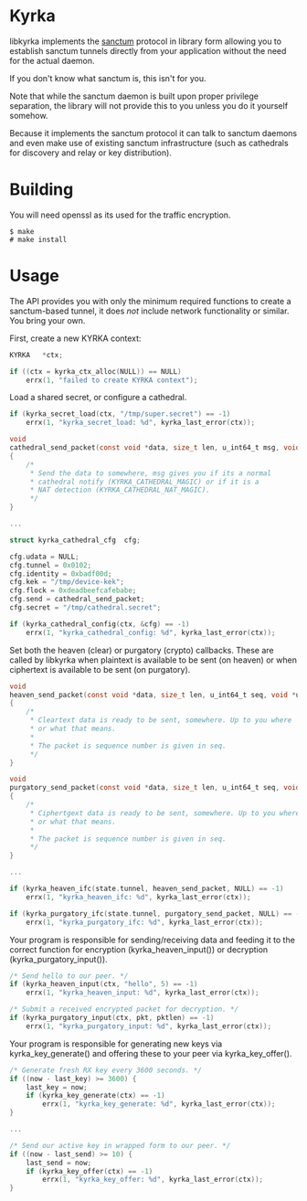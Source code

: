 # Kyrka

libkyrka implements the <a href="https://sanctorum.se/sanctum">sanctum</a>
protocol in library form allowing you to establish sanctum tunnels directly
from your application without the need for the actual daemon.

If you don't know what sanctum is, this isn't for you.

Note that while the sanctum daemon is built upon proper privilege separation,
the library will not provide this to you unless you do it yourself somehow.

Because it implements the sanctum protocol it can talk to sanctum daemons
and even make use of existing sanctum infrastructure (such as cathedrals
for discovery and relay or key distribution).

# Building

You will need openssl as its used for the traffic encryption.

```
$ make
# make install
```

# Usage

The API provides you with only the minimum required functions to
create a sanctum-based tunnel, it does *not* include network
functionality or similar. You bring your own.

First, create a new KYRKA context:

```c
KYRKA	*ctx;

if ((ctx = kyrka_ctx_alloc(NULL)) == NULL)
	errx(1, "failed to create KYRKA context");
```

Load a shared secret, or configure a cathedral.

```c
if (kyrka_secret_load(ctx, "/tmp/super.secret") == -1)
	errx(1, "kyrka_secret_load: %d", kyrka_last_error(ctx));
```

```c
void
cathedral_send_packet(const void *data, size_t len, u_int64_t msg, void *udata)
{
	/*
	 * Send the data to somewhere, msg gives you if its a normal
	 * cathedral notify (KYRKA_CATHEDRAL_MAGIC) or if it is a
	 * NAT detection (KYRKA_CATHEDRAL_NAT_MAGIC).
	 */
}

...

struct kyrka_cathedral_cfg	cfg;

cfg.udata = NULL;
cfg.tunnel = 0x0102;
cfg.identity = 0xbadf00d;
cfg.kek = "/tmp/device-kek";
cfg.flock = 0xdeadbeefcafebabe;
cfg.send = cathedral_send_packet;
cfg.secret = "/tmp/cathedral.secret";

if (kyrka_cathedral_config(ctx, &cfg) == -1)
	errx(1, "kyrka_cathedral_config: %d", kyrka_last_error(ctx));
```

Set both the heaven (clear) or purgatory (crypto) callbacks. These are
called by libkyrka when plaintext is available to be sent (on heaven)
or when ciphertext is available to be sent (on purgatory).

```c
void
heaven_send_packet(const void *data, size_t len, u_int64_t seq, void *udata)
{
	/*
	 * Cleartext data is ready to be sent, somewhere. Up to you where
	 * or what that means.
	 *
	 * The packet is sequence number is given in seq.
	 */
}

void
purgatory_send_packet(const void *data, size_t len, u_int64_t seq, void *udata)
{
	/*
	 * Ciphertgext data is ready to be sent, somewhere. Up to you where
	 * or what that means.
	 *
	 * The packet is sequence number is given in seq.
	 */
}

...

if (kyrka_heaven_ifc(state.tunnel, heaven_send_packet, NULL) == -1)
	errx(1, "kyrka_heaven_ifc: %d", kyrka_last_error(ctx));

if (kyrka_purgatory_ifc(state.tunnel, purgatory_send_packet, NULL) == -1)
	errx(1, "kyrka_purgatory_ifc: %d", kyrka_last_error(ctx));
```

Your program is responsible for sending/receiving data and feeding
it to the correct function for encryption (kyrka_heaven_input()) or
decryption (kyrka_purgatory_input()).

```c
/* Send hello to our peer. */
if (kyrka_heaven_input(ctx, "hello", 5) == -1)
	errx(1, "kyrka_heaven_input: %d", kyrka_last_error(ctx));

/* Submit a received encrypted packet for decryption. */
if (kyrka_purgatory_input(ctx, pkt, pktlen) == -1)
	errx(1, "kyrka_purgatory_input: %d", kyrka_last_error(ctx));
```

Your program is responsible for generating new keys via kyrka_key_generate()
and offering these to your peer via kyrka_key_offer().

```c
/* Generate fresh RX key every 3600 seconds. */
if ((now - last_key) >= 3600) {
	last_key = now;
	if (kyrka_key_generate(ctx) == -1)
		errx(1, "kyrka_key_generate: %d", kyrka_last_error(ctx));
}

...

/* Send our active key in wrapped form to our peer. */
if ((now - last_send) >= 10) {
	last_send = now;
	if (kyrka_key_offer(ctx) == -1)
		errx(1, "kyrka_key_offer: %d", kyrka_last_error(ctx));
}
```
